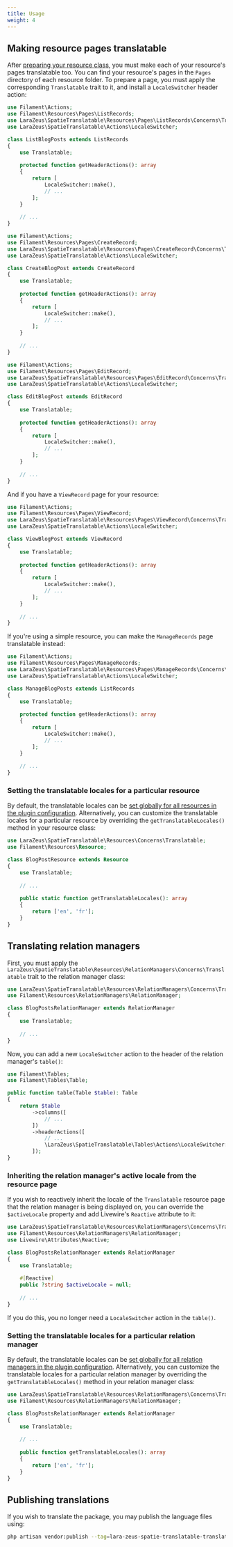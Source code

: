 ```yaml
---
title: Usage
weight: 4
---
```


## Making resource pages translatable

After [preparing your resource class](#preparing-your-resource-class), you must make each of your resource's pages translatable too. You can find your resource's pages in the `Pages` directory of each resource folder. To prepare a page, you must apply the corresponding `Translatable` trait to it, and install a `LocaleSwitcher` header action:

```php
use Filament\Actions;
use Filament\Resources\Pages\ListRecords;
use LaraZeus\SpatieTranslatable\Resources\Pages\ListRecords\Concerns\Translatable;
use LaraZeus\SpatieTranslatable\Actions\LocaleSwitcher;

class ListBlogPosts extends ListRecords
{
    use Translatable;
    
    protected function getHeaderActions(): array
    {
        return [
            LocaleSwitcher::make(),
            // ...
        ];
    }
    
    // ...
}
```

```php
use Filament\Actions;
use Filament\Resources\Pages\CreateRecord;
use LaraZeus\SpatieTranslatable\Resources\Pages\CreateRecord\Concerns\Translatable;
use LaraZeus\SpatieTranslatable\Actions\LocaleSwitcher;

class CreateBlogPost extends CreateRecord
{
    use Translatable;
    
    protected function getHeaderActions(): array
    {
        return [
            LocaleSwitcher::make(),
            // ...
        ];
    }
    
    // ...
}
```

```php
use Filament\Actions;
use Filament\Resources\Pages\EditRecord;
use LaraZeus\SpatieTranslatable\Resources\Pages\EditRecord\Concerns\Translatable;
use LaraZeus\SpatieTranslatable\Actions\LocaleSwitcher;

class EditBlogPost extends EditRecord
{
    use Translatable;
    
    protected function getHeaderActions(): array
    {
        return [
            LocaleSwitcher::make(),
            // ...
        ];
    }
    
    // ...
}
```

And if you have a `ViewRecord` page for your resource:

```php
use Filament\Actions;
use Filament\Resources\Pages\ViewRecord;
use LaraZeus\SpatieTranslatable\Resources\Pages\ViewRecord\Concerns\Translatable;
use LaraZeus\SpatieTranslatable\Actions\LocaleSwitcher;

class ViewBlogPost extends ViewRecord
{
    use Translatable;
    
    protected function getHeaderActions(): array
    {
        return [
            LocaleSwitcher::make(),
            // ...
        ];
    }
    
    // ...
}
```

If you're using a simple resource, you can make the `ManageRecords` page translatable instead:

```php
use Filament\Actions;
use Filament\Resources\Pages\ManageRecords;
use LaraZeus\SpatieTranslatable\Resources\Pages\ManageRecords\Concerns\Translatable;
use LaraZeus\SpatieTranslatable\Actions\LocaleSwitcher;

class ManageBlogPosts extends ListRecords
{
    use Translatable;
    
    protected function getHeaderActions(): array
    {
        return [
            LocaleSwitcher::make(),
            // ...
        ];
    }
    
    // ...
}
```

### Setting the translatable locales for a particular resource

By default, the translatable locales can be [set globally for all resources in the plugin configuration](#setting-the-default-translatable-locales). Alternatively, you can customize the translatable locales for a particular resource by overriding the `getTranslatableLocales()` method in your resource class:

```php
use LaraZeus\SpatieTranslatable\Resources\Concerns\Translatable;
use Filament\Resources\Resource;

class BlogPostResource extends Resource
{
    use Translatable;
    
    // ...
    
    public static function getTranslatableLocales(): array
    {
        return ['en', 'fr'];
    }
}
```

## Translating relation managers

First, you must apply the `LaraZeus\SpatieTranslatable\Resources\RelationManagers\Concerns\Translatable` trait to the relation manager class:

```php
use LaraZeus\SpatieTranslatable\Resources\RelationManagers\Concerns\Translatable;
use Filament\Resources\RelationManagers\RelationManager;

class BlogPostsRelationManager extends RelationManager
{
    use Translatable;
    
    // ...
}
```

Now, you can add a new `LocaleSwitcher` action to the header of the relation manager's `table()`:

```php
use Filament\Tables;
use Filament\Tables\Table;

public function table(Table $table): Table
{
    return $table
        ->columns([
            // ...
        ])
        ->headerActions([
            // ...
            \LaraZeus\SpatieTranslatable\Tables\Actions\LocaleSwitcher::make(),
        ]);
}
```

### Inheriting the relation manager's active locale from the resource page

If you wish to reactively inherit the locale of the `Translatable` resource page that the relation manager is being displayed on, you can override the `$activeLocale` property and add Livewire's `Reactive` attribute to it:

```php
use LaraZeus\SpatieTranslatable\Resources\RelationManagers\Concerns\Translatable;
use Filament\Resources\RelationManagers\RelationManager;
use Livewire\Attributes\Reactive;

class BlogPostsRelationManager extends RelationManager
{
    use Translatable;
    
    #[Reactive]
    public ?string $activeLocale = null;
    
    // ...
}
```

If you do this, you no longer need a `LocaleSwitcher` action in the `table()`.

### Setting the translatable locales for a particular relation manager

By default, the translatable locales can be [set globally for all relation managers in the plugin configuration](#setting-the-default-translatable-locales). Alternatively, you can customize the translatable locales for a particular relation manager by overriding the `getTranslatableLocales()` method in your relation manager class:

```php
use LaraZeus\SpatieTranslatable\Resources\RelationManagers\Concerns\Translatable;
use Filament\Resources\RelationManagers\RelationManager;

class BlogPostsRelationManager extends RelationManager
{
    use Translatable;
    
    // ...
    
    public function getTranslatableLocales(): array
    {
        return ['en', 'fr'];
    }
}
```

## Publishing translations

If you wish to translate the package, you may publish the language files using:

```bash
php artisan vendor:publish --tag=lara-zeus-spatie-translatable-translations
```
